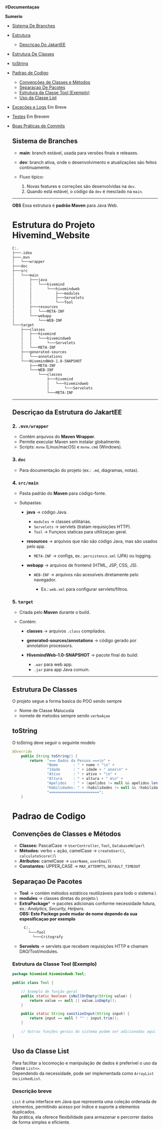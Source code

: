   #**Documentaçao**


  **Sumerio**
- [Sistema De Branches](#sistema-de-branches)
- [Estrutura](#estrutura-do-projeto-hivemind_website)
  - [Descriçao Do JakartEE](#descriçao-da-estrutura-do-jakartee)
- [Estrutura De Classes](#estrutura-de-classes)
- [toString](#tostring)
- [Padrao de Codigo](#padrao-de-codigo)
  - [Convenções de Classes e Métodos](#convenções-de-classes-e-métodos)
  - [Separaçao De Pacotes](#separaçao-de-pacotes)
  - [Estrutura da Classe Tool (Exemplo)](#estrutura-da-classe-tool-exemplo)
  - [Uso da Classe List](#uso-da-classe-list)
- [Exceções e Logs](#exceções-e-logs) Em Breve
- [Testes](#testes) Em Brevem
- [Boas Práticas de Commits](#boas-praticas-de-commits)

  ## Sistema de Branches

  * **main**: branch estável, usada para versões finais e releases.
  * **dev**: branch ativa, onde o desenvolvimento e atualizações são feitos continuamente.
  * Fluxo típico:

    1. Novas features e correções são desenvolvidas na `dev`.
    2. Quando está estável, o código da `dev` é mesclado na `main`.

  ---

  **OBS** Essa estrutura é **padrão Maven** para Java Web. 

  # Estrutura do Projeto Hivemind\_Website

  ```bash
  C:.
  ├───.idea
  ├───.mvn
  │   └───wrapper
  ├───doc
  ├───src
  │   └───main
  │       ├───java
  │       │   └───hivemind
  │       │       └───hivemindweb
  │       │           ├───modules
  │       │           ├───Servelets
  │       │           └───Tool
  │       ├───resources
  │       │   └───META-INF
  │       └───webapp
  │           └───WEB-INF
  └───target
      ├───classes
      │   ├───hivemind
      │   │   └───hivemindweb
      │   │       └───Servelets
      │   └───META-INF
      ├───generated-sources
      │   └───annotations
      └───HivemindWeb-1.0-SNAPSHOT
          ├───META-INF
          └───WEB-INF
              └───classes
                  ├───hivemind
                  │   └───hivemindweb
                  │       └───Servelets
                  └───META-INF
  ```

  ---

  ## Descriçao da Estrutura do JakartEE

  ### 2. `.mvn/wrapper`

  * Contém arquivos do **Maven Wrapper**.
  * Permite executar Maven sem instalar globalmente.
  * Scripts: `mvnw` (Linux/macOS) e `mvnw.cmd` (Windows).

  ### 3. `doc`

  * Para documentação do projeto (ex.: `.md`, diagramas, notas).

  ### 4. `src/main`

  * Pasta padrão do **Maven** para código-fonte.
  * Subpastas:

    * **java** → código Java.

      * `modules` → classes utilitárias.
      * `Servelets` → servlets (tratam requisições HTTP).
      * `Tool` → Funçeos staticas para ultilizaçao geral.
    * **resources** → arquivos que não são código Java, mas são usados pelo app.

      * `META-INF` → configs, ex.: `persistence.xml` (JPA) ou logging.
    * **webapp** → arquivos de frontend (HTML, JSP, CSS, JS).

      * `WEB-INF` → arquivos não acessíveis diretamente pelo navegador.

        * Ex.: `web.xml` para configurar servlets/filtros.

  ### 5. `target`

  * Criada pelo **Maven** durante o build.
  * Contém:

    * **classes** → arquivos `.class` compilados.
    * **generated-sources/annotations** → código gerado por annotation processors.
    * **HivemindWeb-1.0-SNAPSHOT** → pacote final do build:

      * `.war` para web app.
      * `.jar` para app Java comum.

  ---

  ## Estrutura De Classes
  O projeto segue a forma basica do POO sendo sempre

  - Nome de Classe Maiucusla 
  - nomete de metodos sempre sendo `verboAçao`

  ## toString
  O toString deve seguir o seguinte modelo 

  ```java
  @Override
      public String toString() {
          return  "=== Dados da Pessoa ===\n" +
                  "Nome       : " + nome + "\n" +
                  "Idade      : " + idade + " anos\n" +
                  "Ativo      : " + ativo + "\n" +
                  "Altura     : " + altura + " m\n" +
                  "Apelidos   : " + (apelidos != null && apelidos.length > 0 ? Arrays.toString(apelidos) : "Nenhum") + "\n" +
                  "Habilidades: " + (habilidades != null && !habilidades.isEmpty() ? String.join(", ", habilidades) : "Nenhuma") + "\n" +
                  "=======================";
      }
  ```

  # Padrao de Codigo

  ## Convenções de Classes e Métodos

  -   **Classes:** PascalCase → `UserController`, `Tool`,
      `DatabaseHelper`\
  -   **Métodos:** verbo + ação, camelCase → `createUser()`,
      `calculateScore()`\
  -   **Atributos:** camelCase → `userName`, `userEmail`\
  -   **Constantes:** UPPER_CASE → `MAX_ATTEMPTS`, `DEFAULT_TIMEOUT`

  ## Separaçao De Pacotes
  -   **Tool** → contém métodos estáticos reutilizáveis para todo o
      sistema.\
  -   **modules** → classes diretas do projeto.\
  -   **ExtraPackage**\* → pacotes adicionais conforme necessidade futura,
      ex.: *Analytics, Security, Helpers*.\
      **OBS: Este Packege pode mudar de nome dependo da sua espesificaçao por exemplo**
      ```bash
        C:.
          └───Tool
            └───Critografy
      ````
  -   **Servelets** → servlets que recebem requisições HTTP e chamam
      DAO/Tool/modules.

  ### Estrutura da Classe Tool (Exemplo)

  ``` java
  package hivemind.hivemindweb.Tool;

  public class Tool {

      // Exemplo de função geral
      public static boolean isNullOrEmpty(String value) {
          return value == null || value.isEmpty();
      }

      public static String sanitizeInput(String input) {
          return input == null ? "" : input.trim();
      }

      // Outras funções gerais do sistema podem ser adicionadas aqui
  }
  ```

  ## Uso da Classe List

  Para facilitar a locomoção e manipulação de dados é preferível o uso da classe `List<>`.  
  Dependendo da necessidade, pode ser implementada como `ArrayList` ou `LinkedList`.  

  ### Descrição breve
  `List` é uma interface em Java que representa uma coleção ordenada de elementos, permitindo acesso por índice e suporte a elementos duplicados.  
  Na prática, ela oferece flexibilidade para armazenar e percorrer dados de forma simples e eficiente.
